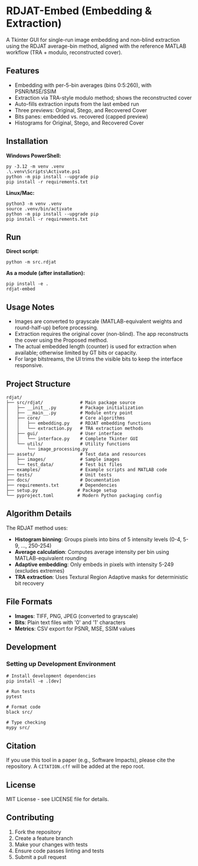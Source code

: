 # RDJAT-Embed (Embedding & Extraction)

A Tkinter GUI for single-run image embedding and non-blind extraction using the RDJAT average-bin method, aligned with the reference MATLAB workflow (TRA + modulo, reconstructed cover).

## Features

- Embedding with per-5-bin averages (bins 0:5:260), with PSNR/MSE/SSIM
- Extraction via TRA-style modulo method; shows the reconstructed cover
- Auto-fills extraction inputs from the last embed run
- Three previews: Original, Stego, and Recovered Cover
- Bits panes: embedded vs. recovered (capped preview)
- Histograms for Original, Stego, and Recovered Cover

## Installation

**Windows PowerShell:**

```
py -3.12 -m venv .venv
.\.venv\Scripts\Activate.ps1
python -m pip install --upgrade pip
pip install -r requirements.txt
```

**Linux/Mac:**

```
python3 -m venv .venv
source .venv/bin/activate
python -m pip install --upgrade pip
pip install -r requirements.txt
```

## Run

**Direct script:**

```
python -m src.rdjat
```

**As a module (after installation):**

```
pip install -e .
rdjat-embed
```

## Usage Notes

- Images are converted to grayscale (MATLAB-equivalent weights and round-half-up) before processing.
- Extraction requires the original cover (non-blind). The app reconstructs the cover using the Proposed method.
- The actual embedded length (counter) is used for extraction when available; otherwise limited by GT bits or capacity.
- For large bitstreams, the UI trims the visible bits to keep the interface responsive.

## Project Structure

```
rdjat/
├── src/rdjat/              # Main package source
│   ├── __init__.py         # Package initialization
│   ├── __main__.py         # Module entry point
│   ├── core/               # Core algorithms
│   │   ├── embedding.py    # RDJAT embedding functions
│   │   └── extraction.py   # TRA extraction methods
│   ├── gui/                # User interface
│   │   └── interface.py    # Complete Tkinter GUI
│   └── utils/              # Utility functions
│       └── image_processing.py
├── assets/                 # Test data and resources
│   ├── images/             # Sample images
│   └── test_data/          # Test bit files
├── examples/               # Example scripts and MATLAB code
├── tests/                  # Unit tests
├── docs/                   # Documentation
├── requirements.txt        # Dependencies
├── setup.py               # Package setup
└── pyproject.toml         # Modern Python packaging config
```

## Algorithm Details

The RDJAT method uses:

- **Histogram binning**: Groups pixels into bins of 5 intensity levels (0-4, 5-9, ..., 250-254)
- **Average calculation**: Computes average intensity per bin using MATLAB-equivalent rounding
- **Adaptive embedding**: Only embeds in pixels with intensity 5-249 (excludes extremes)
- **TRA extraction**: Uses Textural Region Adaptive masks for deterministic bit recovery

## File Formats

- **Images**: TIFF, PNG, JPEG (converted to grayscale)
- **Bits**: Plain text files with '0' and '1' characters
- **Metrics**: CSV export for PSNR, MSE, SSIM values

## Development

### Setting up Development Environment

```
# Install development dependencies
pip install -e .[dev]

# Run tests
pytest

# Format code
black src/

# Type checking
mypy src/
```

## Citation

If you use this tool in a paper (e.g., Software Impacts), please cite the repository. A `CITATION.cff` will be added at the repo root.

## License

MIT License - see LICENSE file for details.

## Contributing

1. Fork the repository
2. Create a feature branch
3. Make your changes with tests
4. Ensure code passes linting and tests
5. Submit a pull request
